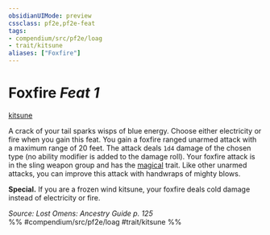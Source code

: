 ```yaml
---
obsidianUIMode: preview
cssclass: pf2e,pf2e-feat
tags:
- compendium/src/pf2e/loag
- trait/kitsune
aliases: ["Foxfire"]
---
```

# Foxfire  *Feat 1*  
[kitsune](../../Rules/traits/kitsune-loag.md)  


A crack of your tail sparks wisps of blue energy. Choose either electricity or fire when you gain this feat. You gain a foxfire ranged unarmed attack with a maximum range of 20 feet. The attack deals `1d4` damage of the chosen type (no ability modifier is added to the damage roll). Your foxfire attack is in the sling weapon group and has the [magical](../../Rules/traits/magical.md) trait. Like other unarmed attacks, you can improve this attack with handwraps of mighty blows.

**Special.** If you are a frozen wind kitsune, your foxfire deals cold damage instead of electricity or fire.

*Source: Lost Omens: Ancestry Guide p. 125*  
%% #compendium/src/pf2e/loag #trait/kitsune %%